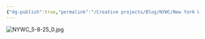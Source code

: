 ```yaml
---
{"dg-publish":true,"permalink":"/Creative projects/Blog/NYWC/New York Weather check 5-8-25/","tags":["NYWeatherWatch","blog"]}
---
```


![NYWC_5-8-25_0.jpg](/img/user/Creative%20projects/Blog/NYWC/NYWC_5-8-25_0.jpg)